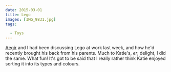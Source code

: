 ```yaml
---
date: 2015-03-01
title: Lego
images: [IMG_9831.jpg]
tags:

  - Toys
---
```

[Aegir](http://aegir.me/) and I had been discussing Lego at work last week, and how he'd recently brought his back from his parents.  Much to Katie's, _er_, delight, I did the same. What fun! It's got to be said that I really rather think Katie enjoyed sorting it into its types and colours. 